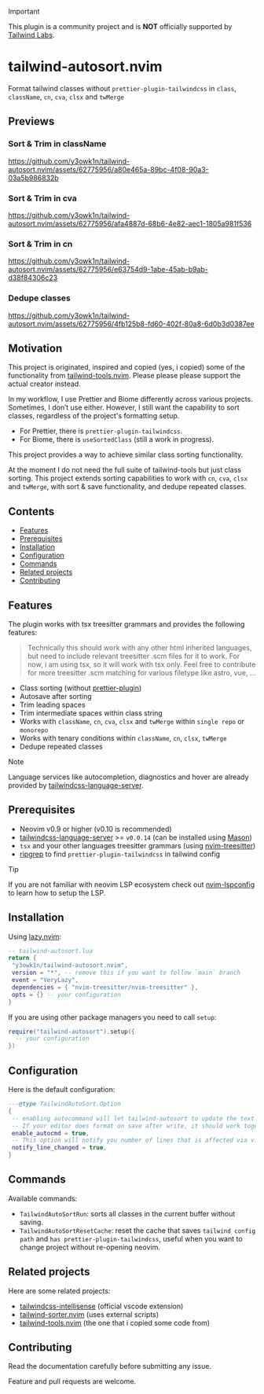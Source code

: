> [!IMPORTANT]
> This plugin is a community project and is **NOT** officially supported by [Tailwind Labs](https://github.com/tailwindlabs).

# tailwind-autosort.nvim

Format tailwind classes without `prettier-plugin-tailwindcss` in `class`, `className`, `cn`, `cva`, `clsx` and `twMerge`

## Previews

### Sort & Trim in className

<https://github.com/y3owk1n/tailwind-autosort.nvim/assets/62775956/a80e465a-89bc-4f08-90a3-03a5b986832b>

### Sort & Trim in cva

<https://github.com/y3owk1n/tailwind-autosort.nvim/assets/62775956/afa4887d-68b6-4e82-aec1-1805a981f536>

### Sort & Trim in cn

<https://github.com/y3owk1n/tailwind-autosort.nvim/assets/62775956/e63754d9-1abe-45ab-b9ab-d38f84306c23>

### Dedupe classes

<https://github.com/y3owk1n/tailwind-autosort.nvim/assets/62775956/4fb125b8-fd60-402f-80a8-6d0b3d0387ee>

## Motivation

This project is originated, inspired and copied (yes, i copied) some of the functionality from [tailwind-tools.nvim](https://github.com/luckasRanarison/tailwind-tools.nvim). Please please please support the actual creator instead.

In my workflow, I use Prettier and Biome differently across various projects. Sometimes, I don’t use either. However, I still want the capability to sort classes, regardless of the project's formatting setup.

- For Prettier, there is `prettier-plugin-tailwindcss`.
- For Biome, there is `useSortedClass` (still a work in progress).

This project provides a way to achieve similar class sorting functionality.

At the moment I do not need the full suite of tailwind-tools but just class sorting. This project extends sorting capabilities to work with `cn`, `cva`, `clsx` and `twMerge`, with sort & save functionality, and dedupe repeated classes.

## Contents

- [Features](#features)
- [Prerequisites](#prerequisites)
- [Installation](#installation)
- [Configuration](#configuration)
- [Commands](#commands)
- [Related projects](#related-projects)
- [Contributing](#contributing)

## Features

The plugin works with tsx treesitter grammars and provides the following features:

> Technically this should work with any other html inherited languages, but need to include relevant treesitter .scm files for it to work.
> For now, i am using tsx, so it will work with tsx only. Feel free to contribute for more treesitter .scm matching for various filetype like astro, vue, ...

- Class sorting (without [prettier-plugin](https://github.com/tailwindlabs/prettier-plugin-tailwindcss))
- Autosave after sorting
- Trim leading spaces
- Trim intermediate spaces within class string
- Works with `className`, `cn`, `cva`, `clsx` and `twMerge` within `single repo` or `monorepo`
- Works with tenary conditions within `className`, `cn`, `clsx`, `twMerge`
- Dedupe repeated classes

> [!NOTE]
> Language services like autocompletion, diagnostics and hover are already provided by [tailwindcss-language-server](https://github.com/tailwindlabs/tailwindcss-intellisense/tree/master/packages/tailwindcss-language-server).

## Prerequisites

- Neovim v0.9 or higher (v0.10 is recommended)
- [tailwindcss-language-server](https://github.com/tailwindlabs/tailwindcss-intellisense/tree/master/packages/tailwindcss-language-server) >= `v0.0.14` (can be installed using [Mason](https://github.com/williamboman/mason.nvim))
- `tsx` and your other languages treesitter grammars (using [nvim-treesitter](https://github.com/nvim-treesitter/nvim-treesitter))
- [ripgrep](https://github.com/BurntSushi/ripgrep) to find `prettier-plugin-tailwindcss` in tailwind config

> [!TIP]
> If you are not familiar with neovim LSP ecosystem check out [nvim-lspconfig](https://github.com/neovim/nvim-lspconfig) to learn how to setup the LSP.

## Installation

Using [lazy.nvim](https://github.com/folke/lazy.nvim):

```lua
-- tailwind-autosort.lua
return {
 "y3owk1n/tailwind-autosort.nvim",
 version = "*", -- remove this if you want to follow `main` branch
 event = "VeryLazy",
 dependencies = { "nvim-treesitter/nvim-treesitter" },
 opts = {} -- your configuration
}
```

If you are using other package managers you need to call `setup`:

```lua
require("tailwind-autosort").setup({
  -- your configuration
})
```

## Configuration

Here is the default configuration:

```lua
---@type TailwindAutoSort.Option
{
 -- enabling autocommand will let tailwind-autosort to update the text at 'BufWritePre'
 -- If your editor does format on save after write, it should work together
 enable_autocmd = true,
 -- This option will notify you number of lines that is affected via vim.notify
 notify_line_changed = true,
}
```

## Commands

Available commands:

- `TailwindAutoSortRun`: sorts all classes in the current buffer without saving.
- `TailwindAutoSortResetCache`: reset the cache that saves `tailwind config path` and `has prettier-plugin-tailwindcss`, useful when you want to change project without re-opening neovim.

## Related projects

Here are some related projects:

- [tailwindcss-intellisense](https://github.com/tailwindlabs/tailwindcss-intellisense) (official vscode extension)
- [tailwind-sorter.nvim](https://github.com/laytan/tailwind-sorter.nvim) (uses external scripts)
- [tailwind-tools.nvim](https://github.com/luckasRanarison/tailwind-tools.nvim) (the one that i copied some code from)

## Contributing

Read the documentation carefully before submitting any issue.

Feature and pull requests are welcome.
